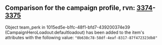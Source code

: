 ## Comparison for the campaign profile, rvn: [3374](https://github.com/PRO100KatYT/FortniteProfileRevisions/tree/main/profiles/campaign/3374%20campaign.json)-[3375](https://github.com/PRO100KatYT/FortniteProfileRevisions/tree/main/profiles/campaign/3375%20campaign.json)

Object team_perk in 1015ed5e-b1fc-48f1-bfd7-439200374e39 (CampaignHeroLoadout:defaultloadout) has been added to the item's attributes with the following value: `"0b638c78-58df-4eaf-8317-87f472323db8"`
<br><br>
